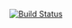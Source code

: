[![Build Status](https://travis-ci.com/Skvortsovvv/fixed_lab04.svg?branch=master)](https://travis-ci.com/Skvortsovvv/fixed_lab04)

